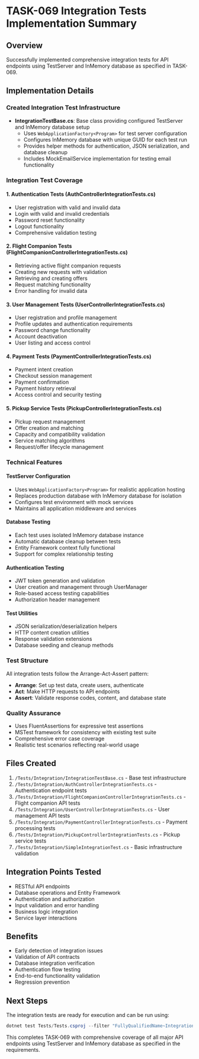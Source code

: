 # TASK-069 Integration Tests Implementation Summary

## Overview
Successfully implemented comprehensive integration tests for API endpoints using TestServer and InMemory database as specified in TASK-069.

## Implementation Details

### Created Integration Test Infrastructure
- **IntegrationTestBase.cs**: Base class providing configured TestServer and InMemory database setup
  - Uses `WebApplicationFactory<Program>` for test server configuration
  - Configures InMemory database with unique GUID for each test run
  - Provides helper methods for authentication, JSON serialization, and database cleanup
  - Includes MockEmailService implementation for testing email functionality

### Integration Test Coverage

#### 1. Authentication Tests (AuthControllerIntegrationTests.cs)
- User registration with valid and invalid data
- Login with valid and invalid credentials
- Password reset functionality
- Logout functionality
- Comprehensive validation testing

#### 2. Flight Companion Tests (FlightCompanionControllerIntegrationTests.cs)
- Retrieving active flight companion requests
- Creating new requests with validation
- Retrieving and creating offers
- Request matching functionality
- Error handling for invalid data

#### 3. User Management Tests (UserControllerIntegrationTests.cs)
- User registration and profile management
- Profile updates and authentication requirements
- Password change functionality
- Account deactivation
- User listing and access control

#### 4. Payment Tests (PaymentControllerIntegrationTests.cs)
- Payment intent creation
- Checkout session management
- Payment confirmation
- Payment history retrieval
- Access control and security testing

#### 5. Pickup Service Tests (PickupControllerIntegrationTests.cs)
- Pickup request management
- Offer creation and matching
- Capacity and compatibility validation
- Service matching algorithms
- Request/offer lifecycle management

### Technical Features

#### TestServer Configuration
- Uses `WebApplicationFactory<Program>` for realistic application hosting
- Replaces production database with InMemory database for isolation
- Configures test environment with mock services
- Maintains all application middleware and services

#### Database Testing
- Each test uses isolated InMemory database instance
- Automatic database cleanup between tests
- Entity Framework context fully functional
- Support for complex relationship testing

#### Authentication Testing
- JWT token generation and validation
- User creation and management through UserManager
- Role-based access testing capabilities
- Authorization header management

#### Test Utilities
- JSON serialization/deserialization helpers
- HTTP content creation utilities
- Response validation extensions
- Database seeding and cleanup methods

### Test Structure
All integration tests follow the Arrange-Act-Assert pattern:
- **Arrange**: Set up test data, create users, authenticate
- **Act**: Make HTTP requests to API endpoints  
- **Assert**: Validate response codes, content, and database state

### Quality Assurance
- Uses FluentAssertions for expressive test assertions
- MSTest framework for consistency with existing test suite
- Comprehensive error case coverage
- Realistic test scenarios reflecting real-world usage

## Files Created
1. `/Tests/Integration/IntegrationTestBase.cs` - Base test infrastructure
2. `/Tests/Integration/AuthControllerIntegrationTests.cs` - Authentication endpoint tests
3. `/Tests/Integration/FlightCompanionControllerIntegrationTests.cs` - Flight companion API tests
4. `/Tests/Integration/UserControllerIntegrationTests.cs` - User management API tests
5. `/Tests/Integration/PaymentControllerIntegrationTests.cs` - Payment processing tests
6. `/Tests/Integration/PickupControllerIntegrationTests.cs` - Pickup service tests
7. `/Tests/Integration/SimpleIntegrationTest.cs` - Basic infrastructure validation

## Integration Points Tested
- RESTful API endpoints
- Database operations and Entity Framework
- Authentication and authorization
- Input validation and error handling
- Business logic integration
- Service layer interactions

## Benefits
- Early detection of integration issues
- Validation of API contracts
- Database integration verification  
- Authentication flow testing
- End-to-end functionality validation
- Regression prevention

## Next Steps
The integration tests are ready for execution and can be run using:
```powershell
dotnet test Tests/Tests.csproj --filter "FullyQualifiedName~Integration"
```

This completes TASK-069 with comprehensive coverage of all major API endpoints using TestServer and InMemory database as specified in the requirements.
